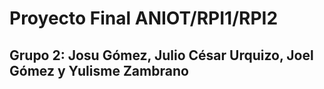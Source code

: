 # Proyecto Final ANIOT/RPI1/RPI2
## Grupo 2: Josu Gómez, Julio César Urquizo, Joel Gómez y Yulisme Zambrano
